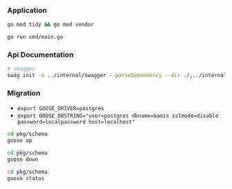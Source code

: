 ### Application

```sh {"id":"01J4ZXDSM6K2ANMY450KGJGHK6","interactive":"false"}
go mod tidy && go mod vendor
```

```sh {"id":"01J4ZXP1TTGW63J4WMJK259N16"}
go run cmd/main.go
```

### Api Documentation

```sh {"id":"01J4ZXFVKMVZ9PBAMCTWM0BE20","interactive":"false"}
# swagger
swag init -o ../internal/swagger --parseDependency --dir ./,../internal/controller
```

### Migration
- `export GOOSE_DRIVER=postgres`
- `export GOOSE_DBSTRING="user=postgres dbname=bamis sslmode=disable password=localpassword host=localhost"`

```sh {"id":"01J4ZY95T42KCEZJXHX8NJY6AQ","interactive":"false"}
cd pkg/schema
goose up
```

```sh {"id":"01J4ZY9NHCAN0AGX7B952C7CNM","interactive":"false"}
cd pkg/schema
goose down
```

```sh {"id":"01J4ZYVR5X9HR4QFTKVN15DDCH"}
cd pkg/schema
goose status
```
